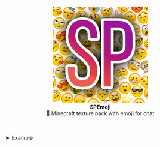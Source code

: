 <p align="center">
  <img src="https://raw.githubusercontent.com/MrZillaGold/SPEmoji/master/pack.png"></img>
  <br>
  <b>SPEmoji</b>
  <br>
  🎨 Minecraft texture pack with emoji for chat
  <br>
  <br>
  <br>
  <details>
    <summary>Example</summary>
    <img align="center" src="https://i.imgur.com/JnL54mI.png"></img>
  </details>
</p>
